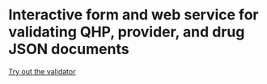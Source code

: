 # Interactive form and web service for validating QHP, provider, and drug JSON documents

[Try out the validator](https://qhp-validator.herokuapp.com/docs)
